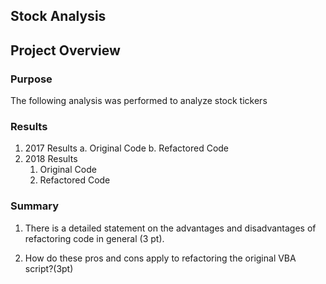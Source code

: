 ## Stock Analysis

## Project Overview

### Purpose
The following analysis was performed to analyze stock tickers

### Results

1. 2017 Results
   a. Original Code
   b. Refactored Code
2. 2018 Results
   1. Original Code
   1. Refactored Code


### Summary

1. There is a detailed statement on the advantages and disadvantages of refactoring code in general (3 pt).
  
2. How do these pros and cons apply to refactoring the original VBA script?(3pt)
